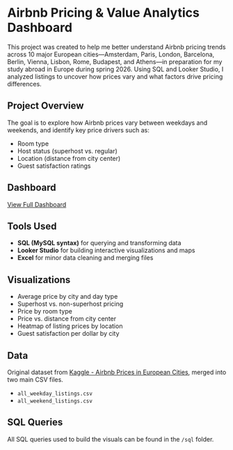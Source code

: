 # Airbnb Pricing & Value Analytics Dashboard

This project was created to help me better understand Airbnb pricing trends across 10 major European cities—Amsterdam, Paris, London, Barcelona, Berlin, Vienna, Lisbon, Rome, Budapest, and Athens—in preparation for my study abroad in Europe during spring 2026. Using SQL and Looker Studio, I analyzed listings to uncover how prices vary and what factors drive pricing differences.

##  Project Overview
The goal is to explore how Airbnb prices vary between weekdays and weekends, and identify key price drivers such as:
- Room type
- Host status (superhost vs. regular)
- Location (distance from city center)
- Guest satisfaction ratings

##  Dashboard
[View Full Dashboard](https://lookerstudio.google.com/reporting/bdc381f2-144e-4d7d-80f6-38579683f575)

##  Tools Used
- **SQL (MySQL syntax)** for querying and transforming data
- **Looker Studio** for building interactive visualizations and maps
- **Excel** for minor data cleaning and merging files

##  Visualizations
- Average price by city and day type
- Superhost vs. non-superhost pricing
- Price by room type
- Price vs. distance from city center
- Heatmap of listing prices by location
- Guest satisfaction per dollar by city

##  Data
Original dataset from [Kaggle - Airbnb Prices in European Cities](https://www.kaggle.com/datasets/thedevastator/airbnb-prices-in-european-cities), merged into two main CSV files.
- `all_weekday_listings.csv`
- `all_weekend_listings.csv`

##  SQL Queries
All SQL queries used to build the visuals can be found in the `/sql` folder.
